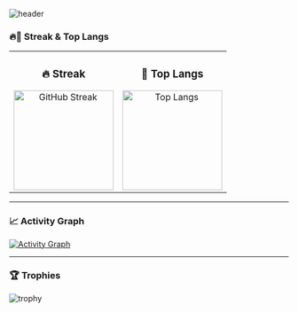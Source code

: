 <!--
**shindudwns/shindudwns** is a ✨ _special_ ✨ repository because its `README.md` (this file) appears on your GitHub profile.


-->
![header](https://capsule-render.vercel.app/api?type=waving&color=gradient&height=300&section=header&text=Welcome!!&desc=%20%20%20It's%20Youngjun%20Shin's%20GitHub%20💻&fontSize=80&descSize=25&fontAlignY=35&fontAlign=30&descAlign=25&descAlignY=55)

### 🔥🧠 Streak & Top Langs

<table>
  <tr>
    <td align="center" width="50%">
      <h3>🔥 Streak</h3>
      <img src="https://streak-stats.demolab.com?user=shindudwns&hide_border=true&v=2" alt="GitHub Streak" height="180em"/>
    </td>
    <td align="center" width="50%">
      <h3>🧠 Top Langs</h3>
      <img src="https://github-readme-stats.vercel.app/api/top-langs/?username=shindudwns&layout=compact&langs_count=8&hide_border=true&theme=transparent&v=2" alt="Top Langs" height="180em"/>
    </td>
  </tr>
</table>


---
### 📈 Activity Graph
[![Activity Graph](https://github-readme-activity-graph.vercel.app/graph?username=shindudwns&bg_color=ffffff&color=324b61&title_color=24445c&line=00a0e9&point=007bb8&area_color=e7f7ff&area=true&hide_border=true&v=3)](https://github.com/shindudwns)

----
### 🏆 Trophies
![trophy](https://github-profile-trophy.vercel.app/?username=shindudwns&row=1&column=6&margin-w=8&margin-h=8&no-frame=true&v=2)
